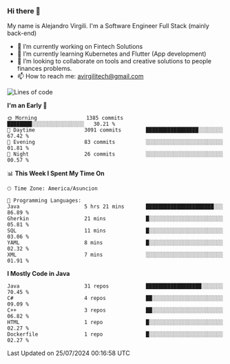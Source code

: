 ### Hi there 👋

My name is Alejandro Virgili. I'm a Software Engineer Full Stack (mainly back-end)


- 🔭 I’m currently working on Fintech Solutions
- 🌱 I’m currently learning Kubernetes and Flutter (App development)
- 👯 I’m looking to collaborate on tools and creative solutions to people finances problems.
- 📫 How to reach me: avirgilitech@gmail.com
  
<!--START_SECTION:waka-->
![Lines of code](https://img.shields.io/badge/From%20Hello%20World%20I%27ve%20Written-533.9%20thousand%20lines%20of%20code-blue)

**I'm an Early 🐤** 

```text
🌞 Morning                1385 commits        ████████░░░░░░░░░░░░░░░░░   30.21 % 
🌆 Daytime                3091 commits        █████████████████░░░░░░░░   67.42 % 
🌃 Evening                83 commits          ░░░░░░░░░░░░░░░░░░░░░░░░░   01.81 % 
🌙 Night                  26 commits          ░░░░░░░░░░░░░░░░░░░░░░░░░   00.57 % 
```


📊 **This Week I Spent My Time On** 

```text
🕑︎ Time Zone: America/Asuncion

💬 Programming Languages: 
Java                     5 hrs 21 mins       ██████████████████████░░░   86.89 % 
Gherkin                  21 mins             █░░░░░░░░░░░░░░░░░░░░░░░░   05.81 % 
SQL                      11 mins             █░░░░░░░░░░░░░░░░░░░░░░░░   03.06 % 
YAML                     8 mins              █░░░░░░░░░░░░░░░░░░░░░░░░   02.32 % 
XML                      7 mins              ░░░░░░░░░░░░░░░░░░░░░░░░░   01.91 % 
```

**I Mostly Code in Java** 

```text
Java                     31 repos            ██████████████████░░░░░░░   70.45 % 
C#                       4 repos             ██░░░░░░░░░░░░░░░░░░░░░░░   09.09 % 
C++                      3 repos             ██░░░░░░░░░░░░░░░░░░░░░░░   06.82 % 
HTML                     1 repo              █░░░░░░░░░░░░░░░░░░░░░░░░   02.27 % 
Dockerfile               1 repo              █░░░░░░░░░░░░░░░░░░░░░░░░   02.27 % 
```




 Last Updated on 25/07/2024 00:16:58 UTC
<!--END_SECTION:waka-->
